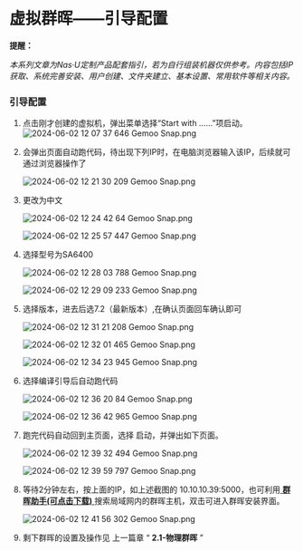 # 虚拟群晖——引导配置

**提醒：**

*本系列文章为Nas·U定制产品配套指引，若为自行组装机器仅供参考。内容包括IP获取、系统完善安装、用户创建、文件夹建立、基本设置、常用软件等相关内容。*

### 引导配置

1. 点击刚才创建的虚拟机，弹出菜单选择“Start with ……”项启动。 ![2024-06-02 12 07 37 646  Gemoo Snap.png](https://nas-u.top/usr/uploads/2024/06/3964055645.png)

2. 会弹出页面自动跑代码，待出现下列IP时，在电脑浏览器输入该IP，后续就可通过浏览器操作了   

   ![2024-06-02 12 21 30 209  Gemoo Snap.png](https://nas-u.top/usr/uploads/2024/06/3339777353.png)

3. 更改为中文

     ![2024-06-02 12 24 42 64  Gemoo Snap.png](https://nas-u.top/usr/uploads/2024/06/4121746216.png)

     ![2024-06-02 12 25 57 447  Gemoo Snap.png](https://nas-u.top/usr/uploads/2024/06/3137554071.png)

4. 选择型号为SA6400

     ![2024-06-02 12 28 03 788  Gemoo Snap.png](https://nas-u.top/usr/uploads/2024/06/2934947846.png)

      ![2024-06-02 12 29 09 233  Gemoo Snap.png](https://nas-u.top/usr/uploads/2024/06/2275072233.png)

5. 选择版本，进去后选7.2（最新版本）,在确认页面回车确认即可

      ![2024-06-02 12 31 21 208  Gemoo Snap.png](https://nas-u.top/usr/uploads/2024/06/3650055912.png)

      ![2024-06-02 12 32 01 465  Gemoo Snap.png](https://nas-u.top/usr/uploads/2024/06/1893203826.png)

      ![2024-06-02 12 34 23 945  Gemoo Snap.png](https://nas-u.top/usr/uploads/2024/06/596832023.png)

6. 选择编译引导后自动跑代码

      ![2024-06-02 12 36 20 84  Gemoo Snap.png](https://nas-u.top/usr/uploads/2024/06/2072264305.png)

      ![2024-06-02 12 36 42 965  Gemoo Snap.png](https://nas-u.top/usr/uploads/2024/06/2792127127.png)

7. 跑完代码自动回到主页面，选择 启动，并弹出如下页面。

      ![2024-06-02 12 39 32 494  Gemoo Snap.png](https://nas-u.top/usr/uploads/2024/06/1044748778.png)

      ![2024-06-02 12 39 59 797  Gemoo Snap.png](https://nas-u.top/usr/uploads/2024/06/3876941721.png)

8. 等待2分钟左右，按上面的IP，如上述截图的 10.10.10.39:5000，也可利用[ **群晖助手(可点击下载)** ](https://global.synologydownload.com/download/Utility/Assistant/7.0.4-50051/Windows/synology-assistant-7.0.4-50051.exe?model=SA6400&bays=12&dsm_version=7.2.1&build_number=69057)搜索局域网内的群晖主机，双击可进入群晖安装界面。

      ![2024-06-02 12 41 56 302  Gemoo Snap.png](https://nas-u.top/usr/uploads/2024/06/2337385190.png)

9. 剩下群晖的设置及操作见 上一篇章  “ **2.1-物理群晖** ”

